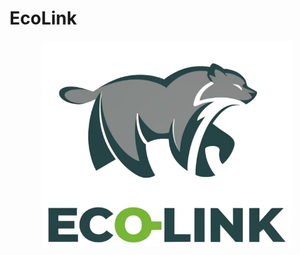 # EcoLink

<p align = "center">
    <img src= "HostApp/assets/logotipo.png" alt = "logotipo" width = "400">
</p>
